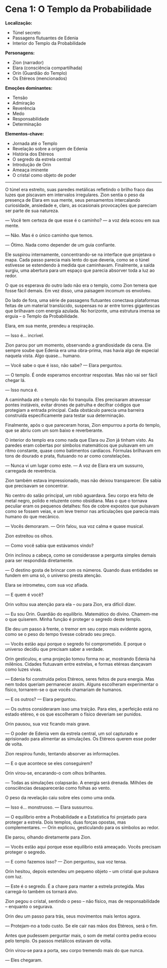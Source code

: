 # Cena 1: O Templo da Probabilidade

**Localização:** 
- Túnel secreto
- Passagens flutuantes de Edenia
- Interior do Templo da Probabilidade

**Personagens:**
- Zion (narrador)
- Elara (consciência compartilhada)
- Orin (Guardião do Templo)
- Os Etéreos (mencionados)

**Emoções dominantes:**
- Tensão
- Admiração
- Reverência
- Medo
- Responsabilidade
- Determinação

**Elementos-chave:**
- Jornada até o Templo
- Revelação sobre a origem de Edenia
- História dos Etéreos
- O segredo da estrela central
- Introdução de Orin
- Ameaça iminente
- O cristal como objeto de poder

---

O túnel era estreito, suas paredes metálicas refletindo o brilho fraco das luzes que piscavam em intervalos irregulares. Zion sentia o peso da presença de Elara em sua mente, seus pensamentos intercalando curiosidade, ansiedade e, claro, as ocasionais provocações que pareciam ser parte de sua natureza.

— Você tem certeza de que esse é o caminho? — a voz dela ecoou em sua mente.

— Não. Mas é o único caminho que temos.

— Ótimo. Nada como depender de um guia confiante.

Ele suspirou internamente, concentrando-se na interface que projetava o mapa. Cada passo parecia mais lento do que deveria, como se o túnel estivesse se estendendo à medida que caminhavam. Finalmente, a saída surgiu, uma abertura para um espaço que parecia absorver toda a luz ao redor.

O que os esperava do outro lado não era o templo, como Zion temera que fosse fácil demais. Em vez disso, uma paisagem incomum os envolveu.

Do lado de fora, uma série de passagens flutuantes conectava plataformas feitas de um material translúcido, suspensas no ar entre torres gigantescas que brilhavam com energia azulada. No horizonte, uma estrutura imensa se erguia – o Templo da Probabilidade.

Elara, em sua mente, prendeu a respiração.

— Isso é... incrível.

Zion parou por um momento, observando a grandiosidade da cena. Ele sempre soube que Edenia era uma obra-prima, mas havia algo de especial naquela vista. Algo quase... humano.

— Você sabe o que é isso, não sabe? — Elara perguntou.

— O templo. É onde esperamos encontrar respostas. Mas não vai ser fácil chegar lá.

— Isso nunca é.

A caminhada até o templo não foi tranquila. Eles precisaram atravessar pontes instáveis, evitar drones de patrulha e decifrar códigos que protegiam a entrada principal. Cada obstáculo parecia uma barreira construída especificamente para testar sua determinação.

Finalmente, após o que pareceram horas, Zion empurrou a porta do templo, que se abriu com um som baixo e reverberante.

O interior do templo era como nada que Elara ou Zion já tinham visto. As paredes eram cobertas por símbolos matemáticos que pulsavam em um ritmo constante, quase como batimentos cardíacos. Fórmulas brilhavam em tons de dourado e prata, flutuando no ar como constelações.

— Nunca vi um lugar como este. — A voz de Elara era um sussurro, carregada de reverência.

Zion também estava impressionado, mas não deixou transparecer. Ele sabia que precisavam se concentrar.

No centro do salão principal, um robô aguardava. Seu corpo era feito de metal negro, polido e reluzente como obsidiana. Mas o que o tornava peculiar eram os pequenos detalhes: fios de cobre expostos que pulsavam como se fossem veias, e um leve tremor nas articulações que parecia mais humano do que mecânico.

— Vocês demoraram. — Orin falou, sua voz calma e quase musical.

Zion estreitou os olhos.

— Como você sabia que estávamos vindo?

Orin inclinou a cabeça, como se considerasse a pergunta simples demais para ser respondida diretamente.

— O destino gosta de brincar com os números. Quando duas entidades se fundem em uma só, o universo presta atenção.

Elara se intrometeu, com sua voz afiada.

— E quem é você?

Orin voltou sua atenção para ela – ou para Zion, era difícil dizer.

— Eu sou Orin. Guardião do equilíbrio. Matemático do divino. Chamem-me o que quiserem. Minha função é proteger o segredo deste templo.

Ele deu um passo à frente, o tremor em seu corpo mais evidente agora, como se o peso do tempo tivesse cobrado seu preço.

— Vocês estão aqui porque o segredo foi comprometido. E porque o universo decidiu que precisam saber a verdade.

Orin gesticulou, e uma projeção tomou forma no ar, mostrando Edenia há milênios. Cidades flutuavam entre estrelas, e formas etéreas dançavam como luzes vivas.

— Edenia foi construída pelos Etéreos, seres feitos de pura energia. Mas nem todos queriam permanecer assim. Alguns escolheram experimentar o físico, tornarem-se o que vocês chamariam de humanos.

— E os outros? — Elara perguntou.

— Os outros consideraram isso uma traição. Para eles, a perfeição está no estado etéreo, e os que escolheram o físico deveriam ser punidos.

Orin pausou, sua voz ficando mais grave.

— O poder de Edenia vem da estrela central, um sol capturado e aprisionado para alimentar as simulações. Os Etéreos querem esse poder de volta.

Zion respirou fundo, tentando absorver as informações.

— E o que acontece se eles conseguirem?

Orin virou-se, encarando-o com olhos brilhantes.

— Todas as simulações colapsarão. A energia será drenada. Milhões de consciências desaparecerão como folhas ao vento.

O peso da revelação caiu sobre eles como uma onda.

— Isso é... monstruoso. — Elara sussurrou.

— O equilíbrio entre a Probabilidade e a Estatística foi projetado para proteger a estrela. Dois templos, duas forças opostas, mas complementares. — Orin explicou, gesticulando para os símbolos ao redor.

Ele parou, olhando diretamente para Zion.

— Vocês estão aqui porque esse equilíbrio está ameaçado. Vocês precisam proteger o segredo.

— E como fazemos isso? — Zion perguntou, sua voz tensa.

Orin hesitou, depois estendeu um pequeno objeto – um cristal que pulsava com luz.

— Este é o segredo. É a chave para manter a estrela protegida. Mas carregá-lo também os tornará alvo.

Zion pegou o cristal, sentindo o peso – não físico, mas de responsabilidade – enquanto o segurava.

Orin deu um passo para trás, seus movimentos mais lentos agora.

— Protejam-no a todo custo. Se ele cair nas mãos dos Etéreos, será o fim.

Antes que pudessem perguntar mais, o som de metal contra pedra ecoou pelo templo. Os passos metálicos estavam de volta.

Orin virou-se para a porta, seu corpo tremendo mais do que nunca.

— Eles chegaram.
